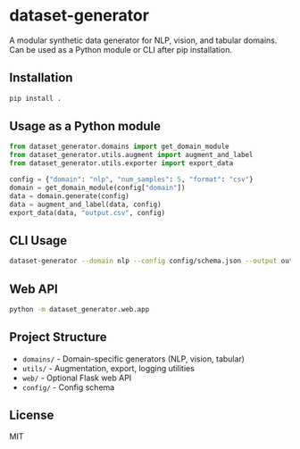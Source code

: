 # dataset-generator

A modular synthetic data generator for NLP, vision, and tabular domains. Can be used as a Python module or CLI after pip installation.

## Installation

```bash
pip install .
```

## Usage as a Python module

```python
from dataset_generator.domains import get_domain_module
from dataset_generator.utils.augment import augment_and_label
from dataset_generator.utils.exporter import export_data

config = {"domain": "nlp", "num_samples": 5, "format": "csv"}
domain = get_domain_module(config["domain"])
data = domain.generate(config)
data = augment_and_label(data, config)
export_data(data, "output.csv", config)
```

## CLI Usage

```bash
dataset-generator --domain nlp --config config/schema.json --output output.csv
```

## Web API

```bash
python -m dataset_generator.web.app
```

## Project Structure

- `domains/` - Domain-specific generators (NLP, vision, tabular)
- `utils/` - Augmentation, export, logging utilities
- `web/` - Optional Flask web API
- `config/` - Config schema

## License
MIT
